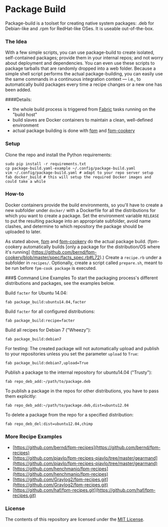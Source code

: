 Package Build
================

Package-build is a toolset for creating native system packages: .deb for Debian-like and .rpm for RedHat-like OSes. It is useable out-of-the-box.

### The Idea
With a few simple scripts, you can use package-build to create isolated, self-contained packages; provide them in your internal repos; and not worry about deployment and dependencies. You can even use these scripts to package tarballs that are randomly dropped into a web folder. Because a simple shell script performs the actual package-building, you can easily use the same commands in a continuous integration context — i.e., to automatically build packages every time a recipe changes or a new one has been added.

####Details:
- the whole build process is triggered from [Fabric](https://packages.debian.org/unstable/main/fabric) tasks running on the "build host"
- build slaves are Docker containers to maintain a clean, well-defined environment
- actual package building is done with [fpm](https://github.com/jordansissel/fpm) and [fpm-cookery](https://github.com/bernd/fpm-cookery)

### Setup

Clone the repo and install the Python requirements:

    sudo pip install -r requirements.txt
    cp package-build.yaml-example ~/.config/package-build.yaml
    vim ~/.config/package-build.yaml # adapt to your repo server setup
    fab docker_build # this will setup the required Docker images and could take a while

### How-to

Docker containers provide the build environments, so you'll have to create a new subfolder under `docker/` with a Dockerfile for all the distributions for which you want to create a package. Set the environment variable `RELEASE` to put the resulting package into an appropriate subfolder, avoid name clashes, and determine to which repository the package should be uploaded to later.

As stated above, [fpm](https://github.com/jordansissel/fpm) and [fpm-cookery](https://github.com/bernd/fpm-cookery) do the actual package build. (fpm-cookery automatically builds [only a package for the distribution/OS where it's running] (https://github.com/bernd/fpm-cookery/blob/master/spec/facts_spec.rb#L72).) Create a `recipe.rb` under a subfolder in `recipes/`. Optionally, create a script called `prepare.sh`, meant to be run before `fpm-cook package` is executed.

###$ Command Line Examples
To start the packaging process's different distributions and packages, see the examples below.

Build `facter` for Ubuntu 14.04:

    fab package_build:ubuntu14.04,facter

Build `facter` for all configured distributions:

    fab package_build:recipe=facter

Build all recipes for Debian 7 ("Wheezy"):

    fab package_build:debian7

For testing: The created package will not automatically upload and publish to your repositories unless you set the parameter `upload` to `True`:

    fab package_build:debian7,upload=True

Publish a package to the internal repository for ubuntu14.04 ("Trusty"):

    fab repo_deb_add:~/path/to/package.deb

To publish a package in the repos for other distributions, you have to pass them explicitly:

    fab repo_deb_add:~/path/to/package.deb,dist=ubuntu12.04

To delete a package from the repo for a specified distribution:

    fab repo_deb_del:dist=ubuntu12.04,chimp

### More Recipe Examples

- [https://github.com/bernd/fpm-recipes](https://github.com/bernd/fpm-recipes)
- [https://github.com/piavlo/fpm-recipes-piavlo/tree/master/gearmand](https://github.com/piavlo/fpm-recipes-piavlo/tree/master/gearmand)
- [https://github.com/henchmanio/fpm-recipes](https://github.com/henchmanio/fpm-recipes)
- [https://github.com/Graylog2/fpm-recipes.git](https://github.com/Graylog2/fpm-recipes.git)
- [https://github.com/haf/fpm-recipes.git](https://github.com/haf/fpm-recipes.git)

### License

The contents of this repository are licensed under the [MIT License](LICENSE).
